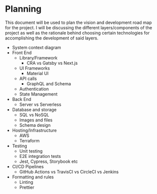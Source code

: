 # Planning

This document will be used to plan the vision and development road map for the project. I will be discussing the different layers/components of the project as well as the rationale behind choosing certain technologies for accomplishing the development of said layers.

-   System context diagram
-   Front End
    -   Library/Framework
        -   CRA vs Gatsby vs Next.js
    -   UI Frameworks
        -   Material UI
    -   API calls
        -   GraphQL and Schema
    -   Authentication
    -   State Management
-   Back End
    -   Server vs Serverless
-   Database and storage
    -   SQL vs NoSQL
    -   Images and files
    -   Schema design
-   Hosting/Infrastructure
    -   AWS
    -   Terraform
-   Testing
    -   Unit testing
    -   E2E integration tests
    -   Jest, Cypress, Storybook etc
-   CI/CD Pipelines
    -   GitHub Actions vs TravisCI vs CircleCI vs Jenkins
-   Formatting and rules
    -   Linting
    -   Prettier
